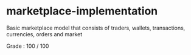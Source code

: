 # marketplace-implementation
Basic marketplace model that consists of traders, wallets, transactions, currencies, orders and market

Grade : 100 / 100
